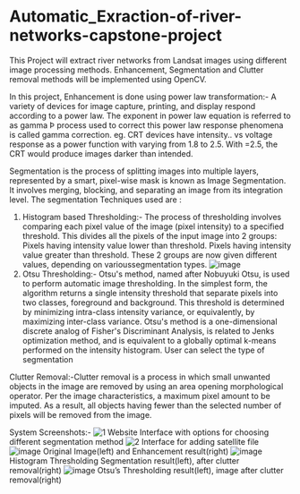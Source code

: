 # Automatic_Exraction-of-river-networks-capstone-project
This Project will extract river networks from Landsat images using different image
processing methods. Enhancement, Segmentation and Clutter removal methods will be
implemented using OpenCV.

In this project,
Enhancement is done using power law transformation:- A variety of devices for image capture, printing, and display respond according to a power law. The exponent in power law equation is referred to as gamma Þ process used to correct this power law response phenomena is called gamma correction. eg. CRT devices have intensity.. vs voltage response as a power function with  varying from 1.8 to 2.5. With =2.5, the CRT would produce images darker than intended.

Segmentation is the process of splitting images into multiple layers, represented by a smart, pixel-wise mask is known as Image Segmentation. It involves merging, blocking, and separating an image from its integration level. The segmentation Techniques used are :
 1. Histogram based Thresholding:- The process of thresholding involves comparing each pixel value of the image (pixel intensity) to a specified threshold. This divides all the pixels of the input image into 2 groups:
 Pixels having intensity value lower than threshold.
 Pixels having intensity value greater than threshold.
 These 2 groups are now given different values, depending on varioussegmentation types.
 ![image](https://user-images.githubusercontent.com/74719330/148251735-ce64a561-51e0-49dc-bbf9-e3d2cfdfab6c.png)
 2. Otsu Thresholding:- Otsu's method, named after Nobuyuki Otsu, is used to perform automatic image thresholding. In the simplest form, the algorithm returns a single intensity threshold that separate pixels into two classes, foreground and background. This threshold is determined by minimizing intra-class intensity variance, or equivalently, by maximizing inter-class variance. Otsu's method is a one-dimensional discrete analog of Fisher's Discriminant Analysis, is related to Jenks optimization method, and is equivalent to a globally optimal k-means performed on the intensity histogram.
User can select the type of segmentation

Clutter Removal:-Clutter removal is a process in which small unwanted objects in the image are removed by using an area opening morphological operator. Per the image characteristics, a maximum pixel amount to be imputed. As a result, all objects having fewer than the selected number of pixels will be removed from the image.

System Screenshots:-
![1](https://user-images.githubusercontent.com/74719330/148256672-566ed875-967b-43a4-baf8-f394d72d5ef2.png)
Website Interface with options for choosing different segmentation method
![2](https://user-images.githubusercontent.com/74719330/148256727-6540348c-16b2-4a33-bbe2-faf9c31d321d.png)
Interface for adding satellite file
![image](https://user-images.githubusercontent.com/74719330/148254718-5d078a50-f60a-4a55-ae8c-17fb27db0d98.png)
Original Image(left) and Enhancement result(right)
![image](https://user-images.githubusercontent.com/74719330/148254808-9ee3e0c9-a612-4fbc-a720-88ffa39215f6.png)
Histogram Thresholding Segmentation result(left), after clutter removal(right)
![image](https://user-images.githubusercontent.com/74719330/148254883-0aa51ed1-b2c7-42c5-b675-799128bcf399.png)
Otsu’s Thresholding result(left), image after clutter removal(right)

